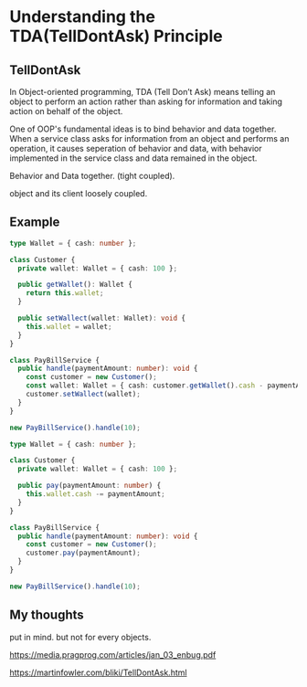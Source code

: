 # Understanding the TDA(TellDontAsk) Principle

## TellDontAsk

In Object-oriented programming, TDA (Tell Don’t Ask) means telling an object to perform an action rather than asking for information and taking action on behalf of the object. 

One of OOP's fundamental ideas is to bind behavior and data together. When a service class asks for information from an object and performs an operation, it causes seperation of behavior and data, with behavior implemented in the service class and data remained in the object.

Behavior and Data together. (tight coupled).

object and its client loosely coupled.

## Example

```typescript
type Wallet = { cash: number };

class Customer {
  private wallet: Wallet = { cash: 100 };

  public getWallet(): Wallet {
    return this.wallet;
  }

  public setWallect(wallet: Wallet): void {
    this.wallet = wallet;
  }
}

class PayBillService {
  public handle(paymentAmount: number): void {
    const customer = new Customer();
    const wallet: Wallet = { cash: customer.getWallet().cash - paymentAmount };
    customer.setWallect(wallet);
  }
}

new PayBillService().handle(10);
```

```typescript
type Wallet = { cash: number };

class Customer {
  private wallet: Wallet = { cash: 100 };

  public pay(paymentAmount: number) {
    this.wallet.cash -= paymentAmount;
  }
}

class PayBillService {
  public handle(paymentAmount: number): void {
    const customer = new Customer();
    customer.pay(paymentAmount);
  }
}

new PayBillService().handle(10);
```

## My thoughts

put in mind.
but not for every objects.

https://media.pragprog.com/articles/jan_03_enbug.pdf

https://martinfowler.com/bliki/TellDontAsk.html

